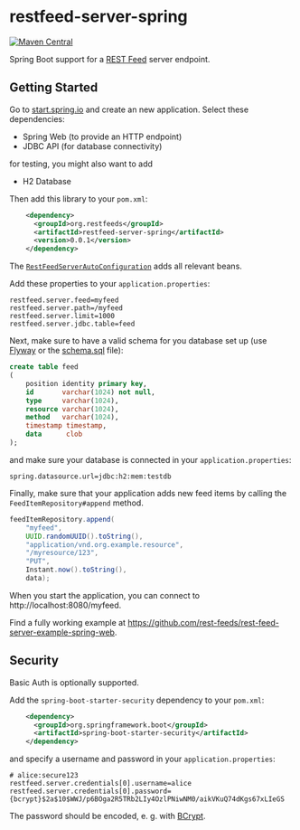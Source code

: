 # restfeed-server-spring

[![Maven Central](https://maven-badges.herokuapp.com/maven-central/org.restfeeds/restfeed-server-spring/badge.svg)](https://maven-badges.herokuapp.com/maven-central/org.restfeeds/restfeed-server-spring)

Spring Boot support for a [REST Feed](http://rest-feeds.org/) server endpoint.

## Getting Started 

Go to [start.spring.io](https://start.spring.io/#!type=maven-project&language=java&platformVersion=2.2.2.RELEASE&packaging=jar&jvmVersion=1.8&groupId=com.example&artifactId=restfeed-server-example&name=restfeed-server-example&description=Demo%20project%20for%20Spring%20Boot&packageName=com.example.restfeed-server-example&dependencies=web,jdbc,h2) and create an new application. Select these dependencies:

- Spring Web (to provide an HTTP endpoint)
- JDBC API (for database connectivity)

for testing, you might also want to add 

- H2 Database

Then add this library to your `pom.xml`:

```xml
    <dependency>
      <groupId>org.restfeeds</groupId>
      <artifactId>restfeed-server-spring</artifactId>
      <version>0.0.1</version>
    </dependency>
```

The [`RestFeedServerAutoConfiguration`](src/main/java/org/restfeeds/server/spring/RestFeedServerAutoConfiguration.java) adds all relevant beans.


Add these properties to your `application.properties`:

```properties
restfeed.server.feed=myfeed
restfeed.server.path=/myfeed
restfeed.server.limit=1000
restfeed.server.jdbc.table=feed
```

Next, make sure to have a valid schema for you database set up (use [Flyway](https://docs.spring.io/spring-boot/docs/current/reference/htmlsingle/#howto-use-a-higher-level-database-migration-tool) or the [schema.sql](https://docs.spring.io/spring-boot/docs/current/reference/htmlsingle/#howto-initialize-a-database-using-spring-jdbc) file):

```sql
create table feed
(
    position identity primary key,
    id       varchar(1024) not null,
    type     varchar(1024),
    resource varchar(1024),
    method   varchar(1024),
    timestamp timestamp,
    data      clob
);
```

and make sure your database is connected in your `application.properties`:

```properties
spring.datasource.url=jdbc:h2:mem:testdb
```

Finally, make sure that your application adds new feed items by calling the `FeedItemRepository#append` method.

```java
feedItemRepository.append(
    "myfeed",
    UUID.randomUUID().toString(),
    "application/vnd.org.example.resource",
    "/myresource/123",
    "PUT",
    Instant.now().toString(),
    data);
```

When you start the application, you can connect to http://localhost:8080/myfeed.

Find a fully working example at https://github.com/rest-feeds/rest-feed-server-example-spring-web.

## Security

Basic Auth is optionally supported.

Add the `spring-boot-starter-security` dependency to your `pom.xml`:

```xml
    <dependency>
      <groupId>org.springframework.boot</groupId>
      <artifactId>spring-boot-starter-security</artifactId>
    </dependency>
```

and specify a username and password in your `application.properties`:

```properties
# alice:secure123
restfeed.server.credentials[0].username=alice
restfeed.server.credentials[0].password={bcrypt}$2a$10$WWJ/p6BOga2R5TRb2LIy4OzlPNiwNM0/aikVKuQ74dKgs67xLIeGS
```

The password should be encoded, e. g. with [BCrypt](https://docs.spring.io/spring-security/site/docs/current/api/org/springframework/security/crypto/bcrypt/BCryptPasswordEncoder.html).



